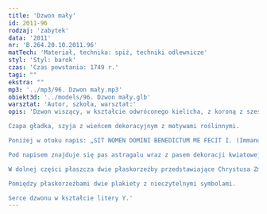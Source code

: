 ```yaml
---
title: 'Dzwon mały'
id: 2011-96
rodzaj: 'zabytek'
data: '2011'
nr: 'B.264.20.10.2011.96'
matTech: 'Materiał, technika: spiż, techniki odlewnicze'
styl: 'Styl: barok'
czas: 'Czas powstania: 1749 r.'
tagi: ""
ekstra: ""
mp3: '../mp3/96. Dzwon mały.mp3'
obiekt3d: '../models/96. Dzwon mały.glb'
warsztat: 'Autor, szkoła, warsztat:'
opis: 'Dzwon wiszący, w kształcie odwróconego kielicha, z koroną z sześcioma uszami. 

Czapa gładka, szyja z wieńcem dekoracyjnym z motywami roślinnymi. 

Poniżej w otoku napis: „SIT NOMEN DOMINI BENEDICTUM ME FECIT I. (Immanuel) WITTWERCK GEDANI ANNO 1749". 

Pod napisem znajduje się pas astragalu wraz z pasem dekoracji kwiatowej. 

W dolnej części płaszcza dwie płaskorzeźby przedstawiające Chrystusa Zmartwychwstałego i Matkę Boską z Dzieciątkiem. 

Pomiędzy płaskorzeźbami dwie plakiety z nieczytelnymi symbolami. 

Serce dzwonu w kształcie litery Y.'
---
```


